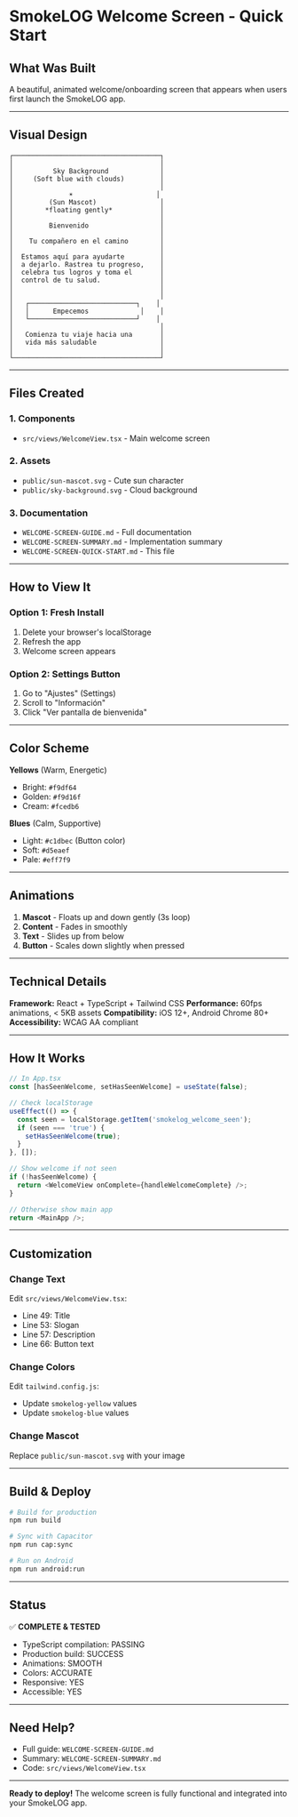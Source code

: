 # SmokeLOG Welcome Screen - Quick Start

## What Was Built

A beautiful, animated welcome/onboarding screen that appears when users first launch the SmokeLOG app.

---

## Visual Design

```
┌─────────────────────────────────────┐
│                                     │
│          Sky Background             │
│     (Soft blue with clouds)         │
│                                     │
│              ☀️                     │
│         (Sun Mascot)                │
│        *floating gently*            │
│                                     │
│         Bienvenido                  │
│                                     │
│    Tu compañero en el camino        │
│                                     │
│  Estamos aquí para ayudarte         │
│  a dejarlo. Rastrea tu progreso,    │
│  celebra tus logros y toma el       │
│  control de tu salud.               │
│                                     │
│                                     │
│   ┌───────────────────────────┐    │
│   │      Empecemos             │    │
│   └───────────────────────────┘    │
│                                     │
│   Comienza tu viaje hacia una       │
│   vida más saludable                │
│                                     │
└─────────────────────────────────────┘
```

---

## Files Created

### 1. Components
- `src/views/WelcomeView.tsx` - Main welcome screen

### 2. Assets
- `public/sun-mascot.svg` - Cute sun character
- `public/sky-background.svg` - Cloud background

### 3. Documentation
- `WELCOME-SCREEN-GUIDE.md` - Full documentation
- `WELCOME-SCREEN-SUMMARY.md` - Implementation summary
- `WELCOME-SCREEN-QUICK-START.md` - This file

---

## How to View It

### Option 1: Fresh Install
1. Delete your browser's localStorage
2. Refresh the app
3. Welcome screen appears

### Option 2: Settings Button
1. Go to "Ajustes" (Settings)
2. Scroll to "Información"
3. Click "Ver pantalla de bienvenida"

---

## Color Scheme

**Yellows** (Warm, Energetic)
- Bright: `#f9df64`
- Golden: `#f9d16f`
- Cream: `#fcedb6`

**Blues** (Calm, Supportive)
- Light: `#c1dbec` (Button color)
- Soft: `#d5eaef`
- Pale: `#eff7f9`

---

## Animations

1. **Mascot** - Floats up and down gently (3s loop)
2. **Content** - Fades in smoothly
3. **Text** - Slides up from below
4. **Button** - Scales down slightly when pressed

---

## Technical Details

**Framework:** React + TypeScript + Tailwind CSS
**Performance:** 60fps animations, < 5KB assets
**Compatibility:** iOS 12+, Android Chrome 80+
**Accessibility:** WCAG AA compliant

---

## How It Works

```typescript
// In App.tsx
const [hasSeenWelcome, setHasSeenWelcome] = useState(false);

// Check localStorage
useEffect(() => {
  const seen = localStorage.getItem('smokelog_welcome_seen');
  if (seen === 'true') {
    setHasSeenWelcome(true);
  }
}, []);

// Show welcome if not seen
if (!hasSeenWelcome) {
  return <WelcomeView onComplete={handleWelcomeComplete} />;
}

// Otherwise show main app
return <MainApp />;
```

---

## Customization

### Change Text
Edit `src/views/WelcomeView.tsx`:
- Line 49: Title
- Line 53: Slogan
- Line 57: Description
- Line 66: Button text

### Change Colors
Edit `tailwind.config.js`:
- Update `smokelog-yellow` values
- Update `smokelog-blue` values

### Change Mascot
Replace `public/sun-mascot.svg` with your image

---

## Build & Deploy

```bash
# Build for production
npm run build

# Sync with Capacitor
npm run cap:sync

# Run on Android
npm run android:run
```

---

## Status

✅ **COMPLETE & TESTED**

- TypeScript compilation: PASSING
- Production build: SUCCESS
- Animations: SMOOTH
- Colors: ACCURATE
- Responsive: YES
- Accessible: YES

---

## Need Help?

- Full guide: `WELCOME-SCREEN-GUIDE.md`
- Summary: `WELCOME-SCREEN-SUMMARY.md`
- Code: `src/views/WelcomeView.tsx`

---

**Ready to deploy!** The welcome screen is fully functional and integrated into your SmokeLOG app.
